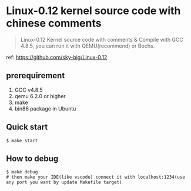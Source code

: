 # Linux-0.12 kernel source code with chinese comments

> Linux-0.12 Kernel source code with comments & Compile with GCC 4.8.5, you can run it with QEMU(recommend) or Bochs.

ref: https://github.com/sky-big/Linux-0.12

## prerequirement

1. GCC v4.8.5
2. qemu 6.2.0 or higher
3. make
4. bin86 package in Ubuntu

## Quick start

```shell
$ make start
```

## How to debug

```shell
$ make debug
# then make your IDE(like vscode) connect it with localhost:1234(use any port you want by update Makefile target)
```
